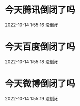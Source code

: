 # 今天腾讯倒闭了吗

2022-10-14 1:55:16 没倒闭

# 今天百度倒闭了吗

2022-10-14 1:55:18 没倒闭

# 今天微博倒闭了吗

2022-10-14 1:55:19 没倒闭

